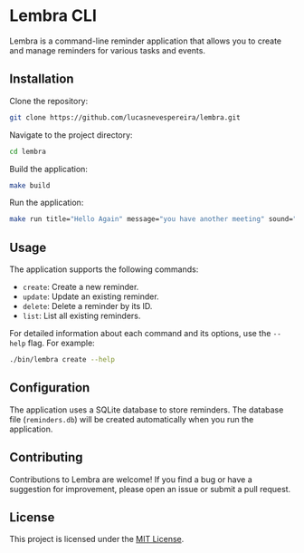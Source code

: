 # Lembra CLI

Lembra is a command-line reminder application that allows you to create and manage reminders for various tasks and
events.

## Installation

Clone the repository:
```bash
git clone https://github.com/lucasnevespereira/lembra.git
```

Navigate to the project directory:
```bash
cd lembra
```

Build the application:
```bash
make build
```
Run the application:

```bash
make run title="Hello Again" message="you have another meeting" sound="default" time="20h10"
```

## Usage
The application supports the following commands:

- `create`: Create a new reminder.
- `update`: Update an existing reminder.
- `delete`: Delete a reminder by its ID.
- `list`: List all existing reminders.

For detailed information about each command and its options, use the `--help` flag. 
For example:
```bash
./bin/lembra create --help
```

## Configuration
The application uses a SQLite database to store reminders. The database file (`reminders.db`) will be created automatically when you run the application.


## Contributing
Contributions to Lembra are welcome! If you find a bug or have a suggestion for improvement, please open an issue or submit a pull request.


## License
This project is licensed under the [MIT License](LICENSE).